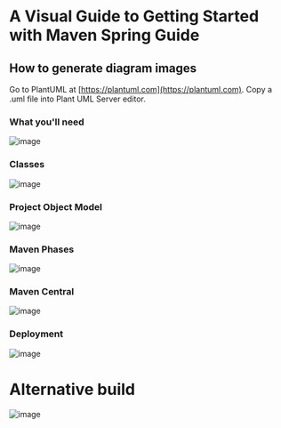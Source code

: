 # A Visual Guide to Getting Started with Maven Spring Guide

## How to generate diagram images

Go to PlantUML at [https://plantuml.com](https://plantuml.com).
Copy a .uml file into Plant UML Server editor.

### What you'll need
![image](https://user-images.githubusercontent.com/595430/213287681-68cbe890-fe69-4b37-a861-d269b66d9044.png)

### Classes
![image](https://user-images.githubusercontent.com/595430/213291503-2d2a34f4-fc94-4cb5-91b9-07d244284348.png)

### Project Object Model
![image](https://user-images.githubusercontent.com/595430/213295632-d5bbdb36-647b-48bc-a18e-b7bbf614a8d5.png)

### Maven Phases
![image](https://user-images.githubusercontent.com/595430/213296695-cb728442-fc2d-4963-a370-867ca7637928.png)

### Maven Central
![image](https://user-images.githubusercontent.com/595430/213298041-e6ea9314-f81a-4bc5-a98e-b7dd1527231a.png)

### Deployment
![image](https://user-images.githubusercontent.com/595430/213300897-0591b1ac-226b-4b72-825f-618229c85b20.png)

# Alternative build
![image](https://user-images.githubusercontent.com/595430/213695274-5a1101be-db15-460a-9bea-cd897ca15d8c.png)
